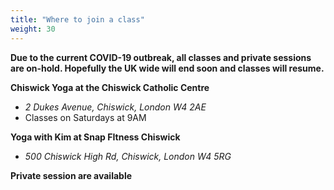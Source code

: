 ```yaml
---
title: "Where to join a class"
weight: 30
---
```


**Due to the current COVID-19 outbreak, all classes and private sessions are on-hold.  Hopefully the UK wide will end soon and classes will resume.**

**Chiswick Yoga at the Chiswick Catholic Centre** 
   - _2 Dukes Avenue, Chiswick, London W4 2AE_
   - Classes on Saturdays at 9AM

**Yoga with Kim at Snap FItness Chiswick** 
  - _500 Chiswick High Rd, Chiswick, London W4 5RG_

**Private session are available**
